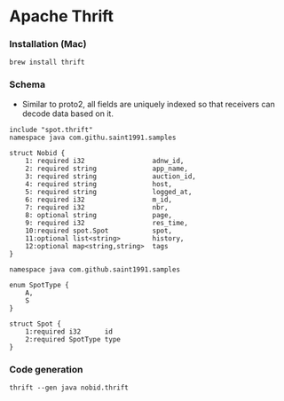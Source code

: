 # Apache Thrift

### Installation (Mac)
```
brew install thrift
```

### Schema

- Similar to proto2, all fields are uniquely indexed so that receivers can decode data based on it.

```nobid.thrift
include "spot.thrift"
namespace java com.githu.saint1991.samples

struct Nobid {
    1: required i32                 adnw_id,
    2: required string              app_name,
    3: required string              auction_id,
    4: required string              host,
    5: required string              logged_at,
    6: required i32                 m_id,
    7: required i32                 nbr,
    8: optional string              page,
    9: required i32                 res_time,
    10:required spot.Spot           spot,
    11:optional list<string>        history,
    12:optional map<string,string>  tags
}
```

```spot.thrift
namespace java com.github.saint1991.samples

enum SpotType {
    A,
    S
}

struct Spot {
    1:required i32      id
    2:required SpotType type
}
```

### Code generation
```
thrift --gen java nobid.thrift
```